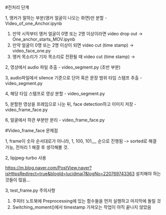 #전처리 단계

1, 앵커가 말하는 부분(앵커 얼굴이 나오는 화면)만 분할 - Video_of_one_Anchor.ipynb

  1) 만약 시작부터 앵커 얼굴이 0명 또는 2명 이상이라면 video drop out -> One_anchor_starts_MOV.ipynb
  2) 만약 얼굴이 0명 또는 2명 이상이 되면 video cut (time stamp) -> video_face_one.py
  3) 앵커 목소리가 기자 목소리로 전환될 때 video cut (time stamp) -> 

2, 영상에서 audio 파일 추출 - video_segment.py (초반 부분)

3, audio파일에서 silence 기준으로 단어 혹은 문장 범위 타임 스탬프 추출 - video_segment.py

4, 해당 타임 스탬프로 영상 분할 - video_segment.py

5, 분할한 영상을 프레임으로 나눈 뒤, face detection하고 이미지 저장 - video_frame_face.py

6, 얼굴에서 하관 부분만 분리 - video_frame_face.py


#Video_frame_face 문제점

1, frame이 숫자 순서대로가 아니라, 1, 100, 101,,,, 순으로 진행됨 -> sorted로 해결 가능, 전처리 1 해결 후 생각해볼 것.

2, lipjpeg-turbo 사용

https://m.blog.naver.com/PostView.naver?isHttpsRedirect=true&blogId=lucidmaj7&logNo=220769743363
설치해야 하는 것들이 많음...

3, test_frame.py 주의사항
  1) 주피터 노트북에 Preprocessing에 있는 함수들을 먼저 실행하고 마지막에 돌릴 것
  2) Switching_moment()에서 timestamp 가져오는 작업이 아직 끝나지 않았음

